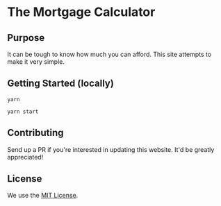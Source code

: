 # The Mortgage Calculator

## Purpose

It can be tough to know how much you can afford. This site attempts to make it very simple.

## Getting Started (locally)

```
yarn

yarn start
```

## Contributing

Send up a PR if you're interested in updating this website. It'd be greatly appreciated!

## License

We use the [MIT License](./LICENSE).
